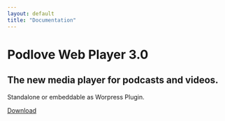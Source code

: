 ```yaml
---
layout: default
title: "Documentation"
---
```


<div class="jumbotron">
    <h1>Podlove Web Player 3.0</h1>
    <h2>
       The new media player for podcasts and videos.
    </h2>
    <p>
        Standalone or embeddable as Worpress Plugin.
    </p>
    <p>
        <a class="btn btn-primary btn-lg" href="#">
            Download
        </a>
    </p>
</div>